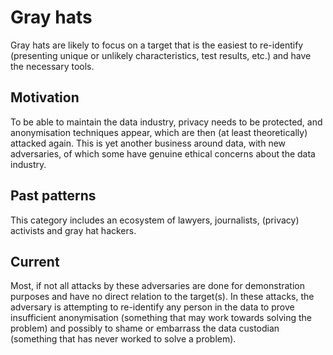 # Gray hats

Gray hats are likely to focus on a target that is the easiest to re-identify (presenting unique or unlikely characteristics, test results, etc.) and have the necessary tools.

## Motivation

To be able to maintain the data industry, privacy needs to be protected, and anonymisation techniques appear, which are then (at least theoretically) attacked again. This is yet another business around data, with new adversaries, of which some have genuine ethical concerns about the data industry. 

## Past patterns

This category includes an ecosystem of lawyers, journalists, (privacy) activists and gray hat hackers.

## Current

Most, if not all attacks by these adversaries are done for demonstration purposes and have no direct relation to the target(s). In these attacks, the adversary is attempting to re-identify any person in the data to prove insufficient anonymisation (something that may work towards solving the problem) and possibly to shame or embarrass the data custodian (something that has never worked to solve a problem).




